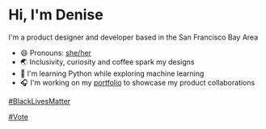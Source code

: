 # Hi, I'm Denise

I'm a product designer and developer based in the San Francisco Bay Area
- 😄 Pronouns: [she/her](https://pronoun.is/she)
- 🌏 Inclusivity, curiosity and coffee spark my designs
- 🌱 I'm learning Python while exploring machine learning
- 🎧 I'm working on my [portfolio](https://www.denisefafette.design/) to showcase my product collaborations


[#BlackLivesMatter](https://blacklivesmatter.com)

[#Vote](https://www.vote.org)
<!--
**DeniseFafette/denisefafette** is a ✨ _special_ ✨ repository because its `README.md` (this file) appears on your GitHub profile.

Here are some ideas to get you started:

- 🔭 I’m currently working on ...
- 🌱 I’m currently learning ...
- 👯 I’m looking to collaborate on ...
- 🤔 I’m looking for help with ...
- 💬 Ask me about ...
- 📫 How to reach me: ...
- 😄 Pronouns: ...
- ⚡ Fun fact: ...
-->

